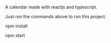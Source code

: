 A calendar made with reactjs and typescript.

Just run the commands above to run this project.

npm install

npm start
